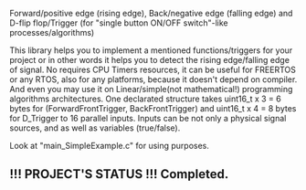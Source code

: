 Forward/positive edge (rising edge), Back/negative edge (falling edge) and D-flip flop/Trigger (for "single button ON/OFF switch"-like processes/algorithms)

This library helps you to implement a mentioned functions/triggers for your project or in other words it helps you to detect the rising edge/falling edge of signal.
No requires CPU Timers resources, it can be useful for FREERTOS or any RTOS, also for
any platforms, because it doesn't depend on compiler. And even you may use it on Linear/simple(not mathematical!) programming algorithms architectures.
One declarated structure takes uint16_t x 3 = 6 bytes for (ForwardFrontTrigger, BackFrontTrigger) and uint16_t x 4 = 8 bytes for D_Trigger to 16 parallel inputs.
Inputs can be not only a physical signal sources, and as well as variables (true/false).

Look at "main_SimpleExample.c" for using purposes.

!!! PROJECT'S STATUS !!!
Completed.
----------
